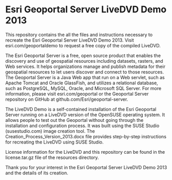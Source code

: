 Esri Geoportal Server LiveDVD Demo 2013
=================

This repository contains the all the files and instructions necessary to recreate the Esri Geoportal Server LiveDVD Demo 2013. Visit esri.com/geoportaldemo to request a free copy of the compiled LiveDVD.

The Esri Geoportal Server is a free, open source product that enables the discovery and use of geospatial resources including datasets, rasters, and Web services. It helps organizations manage and publish metadata for their geospatial resources to let users discover and connect to those resources. The Geoportal Server is a Java Web app that run on a Web servlet, such as Apache Tomcat and Oracle GlassFish, and utilizes a relational database, such as PostgreSQL, MySQL, Oracle, and Microsoft SQL Server. For more information, please visit esri.com/geoportal or the Geoportal Server repository on GitHub at github.com/Esri/geoportal-server.

The LiveDVD Demo is a self-contained installation of the Esri Geoportal Server running on a LiveDVD version of the OpenSUSE operating system. It allows people to test out the Geoportal without going through the installation and configuration process. It was built using the SUSE Studio (susestudio.com) image creation tool. The Creation_Process_Version_2013.docx file provides step-by-step instructions for recreating the LiveDVD using SUSE Studio.

License information for the LiveDVD and this repository can be found in the license.tar.gz file of the resources directory.

Thank you for your interest in the Esri Geoportal Server LiveDVD Demo 2013 and the details of its creation.
